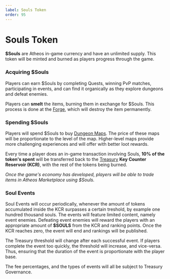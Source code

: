 ```yaml
---
label: Souls Token
order: 95
---
```


# Souls Token
**$Souls** are Atheos in-game currency and have an unlimited supply. This token will be minted and burned as players progress through the game.  

### **Acquiring $Souls**  
Players can earn $Souls by completing Quests, winning PvP matches, participating in events, and can find it organically as they explore dungeons and defeat enemies. 

Players can **smelt** the items, burning them in exchange for $Souls.  This process is done at the [Forge](https://atheosgame.github.io/game/commongrounds/the-forge/), which will destroy the item permanently. 

### **Spending $Souls**   
Players will spend $Souls to buy [Dungeon Maps](https://atheosgame.github.io/game/gameplaymechanics/maps/). The price of these maps will be proportionate to the level of the map. Higher-level maps provide more challenging experiences and will offer with better loot rewards. 

Every time a player does an in-game transaction involving Souls, **10% of the token's spent** will be transferred back to the [Treasury](https://atheosgame.github.io/tokenomics/treasury/) **Key Counter Reservoir (KCR)**, with the rest of the tokens being burned. 

*Once the game's economy has developed, players will be able to trade items in Atheos Marketplace using $Souls.*

### Soul Events

Soul Events will occur periodically, whenever the amount of tokens accumulated inside the KCR surpasses a certain treshold, by example one hundred thousand souls. The events will feature limited content, namely event enemies. Defeating event enemies will reward the players with an appropriate amount of **$SOULS** from the KCR and ranking points. Once the KCR reaches zero, the event will end and rankings will be published. 

The Treasury threshold will change after each successful event. If players complete the event too quickly, the threshold will increase, and vice-versa. Thus, ensuring that the duration of the event is proportionate with the player base. 

The fee percentages, and the types of events will all be subject to Treasury Governance.
